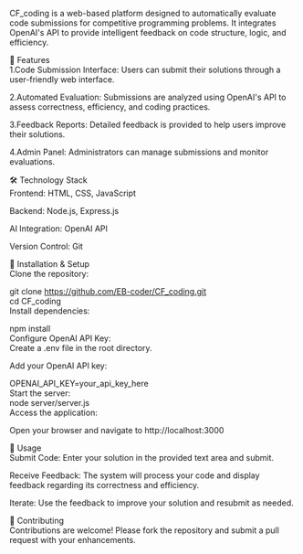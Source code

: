 
CF_coding is a web-based platform designed to automatically evaluate code submissions for competitive programming problems. It integrates OpenAI's API to provide intelligent feedback on code structure, logic, and efficiency.​

🚀 Features<br>
1.Code Submission Interface: Users can submit their solutions through a user-friendly web interface.<br>

2.Automated Evaluation: Submissions are analyzed using OpenAI's API to assess correctness, efficiency, and coding practices.<br>

3.Feedback Reports: Detailed feedback is provided to help users improve their solutions.<br>

4.Admin Panel: Administrators can manage submissions and monitor evaluations.​<br>

🛠️ Technology Stack<br>
Frontend: HTML, CSS, JavaScript<br>

Backend: Node.js, Express.js<br>

AI Integration: OpenAI API<br>

Version Control: Git​<br>

🔧 Installation & Setup<br>
Clone the repository:<br>

git clone https://github.com/EB-coder/CF_coding.git<br>
cd CF_coding<br>
Install dependencies:<br>

npm install<br>
Configure OpenAI API Key:<br>
Create a .env file in the root directory.<br>

Add your OpenAI API key:<br>

OPENAI_API_KEY=your_api_key_here<br>
Start the server:<br>
node server/server.js<br>
Access the application:<br>

Open your browser and navigate to http://localhost:3000​<br>


📄 Usage<br>
Submit Code: Enter your solution in the provided text area and submit.<br>

Receive Feedback: The system will process your code and display feedback regarding its correctness and efficiency.<br>

Iterate: Use the feedback to improve your solution and resubmit as needed.​<br>

📌 Contributing<br>
Contributions are welcome! Please fork the repository and submit a pull request with your enhancements.​

